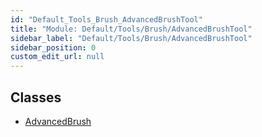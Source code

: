 ```yaml
---
id: "Default_Tools_Brush_AdvancedBrushTool"
title: "Module: Default/Tools/Brush/AdvancedBrushTool"
sidebar_label: "Default/Tools/Brush/AdvancedBrushTool"
sidebar_position: 0
custom_edit_url: null
---
```


## Classes

- [AdvancedBrush](../classes/Default_Tools_Brush_AdvancedBrushTool.AdvancedBrush.md)
